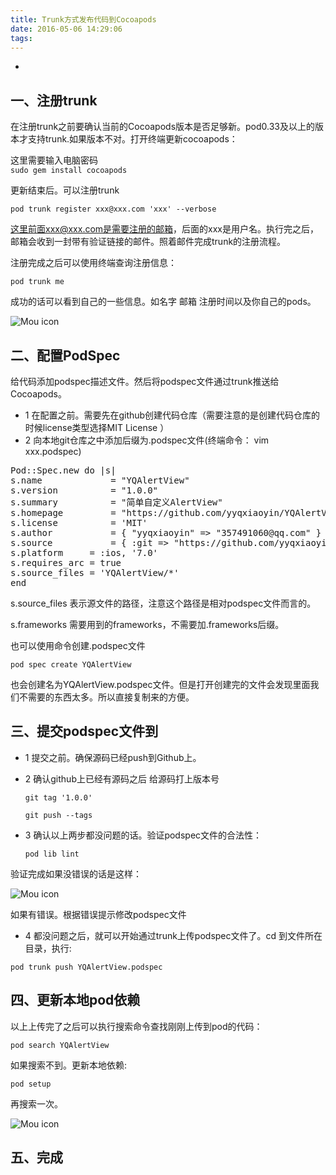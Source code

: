 ```yaml
---
title: Trunk方式发布代码到Cocoapods
date: 2016-05-06 14:29:06
tags:
---
```


+ <!-- more -->


## 一、注册trunk

在注册trunk之前要确认当前的Cocoapods版本是否足够新。pod0.33及以上的版本才支持trunk.如果版本不对。打开终端更新cocoapods：


这里需要输入电脑密码<br>
`sudo gem install cocoapods`

更新结束后。可以注册trunk<br>

`pod trunk register xxx@xxx.com 'xxx' --verbose`

这里前面xxx@xxx.com是需要注册的邮箱，后面的xxx是用户名。执行完之后，邮箱会收到一封带有验证链接的邮件。照着邮件完成trunk的注册流程。

注册完成之后可以使用终端查询注册信息：

`pod trunk me`

成功的话可以看到自己的一些信息。如名字 邮箱 注册时间以及你自己的pods。

![Mou icon](https://s3.amazonaws.com/f.cl.ly/items/3u402F0M2t0P2O0S1p3g/Image%202016-05-23%20at%201.27.34%20%E4%B8%8B%E5%8D%88.png?v=859f30fd)

## 二、配置PodSpec
给代码添加podspec描述文件。然后将podspec文件通过trunk推送给Cocoapods。


* 1 在配置之前。需要先在github创建代码仓库（需要注意的是创建代码仓库的时候license类型选择MIT License
）
* 2 向本地git仓库之中添加后缀为.podspec文件(终端命令： vim xxx.podspec) 

<pre>
Pod::Spec.new do |s|
s.name             = "YQAlertView"
s.version          = "1.0.0"
s.summary          = "简单自定义AlertView"
s.homepage         = "https://github.com/yyqxiaoyin/YQAlertView"
s.license          = 'MIT'
s.author           = { "yyqxiaoyin" => "357491060@qq.com" }
s.source           = { :git => "https://github.com/yyqxiaoyin/YQAlertView.git", :tag => s.version.to_s }
s.platform     = :ios, '7.0'
s.requires_arc = true
s.source_files = 'YQAlertView/*'
end 
</pre> 
s.source_files
表示源文件的路径，注意这个路径是相对podspec文件而言的。

s.frameworks
需要用到的frameworks，不需要加.frameworks后缀。

也可以使用命令创建.podspec文件

`pod spec create YQAlertView`

也会创建名为YQAlertView.podspec文件。但是打开创建完的文件会发现里面我们不需要的东西太多。所以直接复制来的方便。


## 三、提交podspec文件到
* 1 提交之前。确保源码已经push到Github上。
* 2 确认github上已经有源码之后 给源码打上版本号


	` git tag '1.0.0' `
	
	`git push --tags`
* 3 确认以上两步都没问题的话。验证podspec文件的合法性：

	`pod lib lint`
	
验证完成如果没错误的话是这样：

![Mou icon](https://s3.amazonaws.com/f.cl.ly/items/2h3v1X302Y0Y3X0O1N0x/Image%202016-05-23%20at%202.09.45%20%E4%B8%8B%E5%8D%88.png?v=b06f66f6)

如果有错误。根据错误提示修改podspec文件

* 4 都没问题之后，就可以开始通过trunk上传podspec文件了。cd 到文件所在目录，执行:

`pod trunk push YQAlertView.podspec`

## 四、更新本地pod依赖

以上上传完了之后可以执行搜索命令查找刚刚上传到pod的代码：

`pod search YQAlertView`

如果搜索不到。更新本地依赖:

`pod setup`

再搜索一次。

![Mou icon](https://s3.amazonaws.com/f.cl.ly/items/2D0m0n1s3Q301v0A1S0w/Image%202016-05-23%20at%202.16.48%20%E4%B8%8B%E5%8D%88.png?v=1c3939de)

## 五、完成




